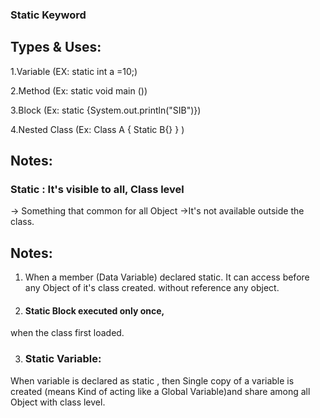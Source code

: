 ### Static Keyword
## Types  & Uses:
1.Variable  (EX: static int a =10;)

2.Method    (Ex: static void main ())

3.Block     (Ex: static {System.out.println("SIB")})

4.Nested Class (Ex: Class A
{
Static B{}
}
)

## Notes:
### Static : It's visible to all, Class level
-> Something that common for all Object
->It's not available outside the class.

## Notes:
1. When a member (Data Variable) declared static. It can access before any Object  of it's class created. without reference  any object.
2. #### Static Block executed only once,
when the class first loaded.

3. ### Static Variable:
When variable is declared as static , then Single copy of a variable is created (means Kind of acting like a Global Variable)and share among all Object with class level.
